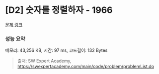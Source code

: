 # [D2] 숫자를 정렬하자 - 1966 

[문제 링크](https://swexpertacademy.com/main/code/problem/problemDetail.do?contestProbId=AV5PrmyKAWEDFAUq) 

### 성능 요약

메모리: 43,256 KB, 시간: 97 ms, 코드길이: 132 Bytes



> 출처: SW Expert Academy, https://swexpertacademy.com/main/code/problem/problemList.do